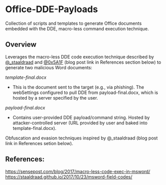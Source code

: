 # Office-DDE-Payloads
Collection of scripts and templates to generate Office documents embedded with the DDE, macro-less command execution technique.

## Overview
Leverages the macro-less DDE code execution technique described 
by [@_staaldraad](https://twitter.com/_staaldraad) and [@0x5A1F](https://twitter.com/Saif_Sherei) (blog post link in References 
section below) to generate two malicious Word documents:

*template-final.docx*
- This is the document sent to the target (e.g., via phishing).
  The webSettings configured to pull DDE from payload-final.docx, 
  which is hosted by a server specified by the user. 

*payload-final.docx*
- Contains user-provided DDE payload/command string. Hosted by
  attacker-controlled server (URL provided by user and baked
  into template-final.docx).

Obfuscation and evasion techniques inspired by @_staaldraad
(blog post link in References setion below). 

## References:
https://sensepost.com/blog/2017/macro-less-code-exec-in-msword/
https://staaldraad.github.io/2017/10/23/msword-field-codes/